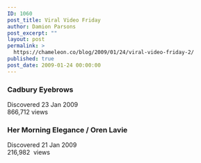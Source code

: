 ```yaml
---
ID: 1060
post_title: Viral Video Friday
author: Damion Parsons
post_excerpt: ""
layout: post
permalink: >
  https://chameleon.co/blog/2009/01/24/viral-video-friday-2/
published: true
post_date: 2009-01-24 00:00:00
---
```

<h3>Cadbury Eyebrows</h3>
<div>

<object data="https://www.dailymotion.com/swf/x84djm" type="application/x-shockwave-flash" width="420" height="339"><param name="allowFullScreen" value="true" /><param name="allowScriptAccess" value="always" /><param name="src" value="https://www.dailymotion.com/swf/x84djm" /><param name="allowfullscreen" value="true" /></object>
<div class="item">Discovered 23 Jan 2009</div>
<div class="item">866,712 views</div>
<h3>Her Morning Elegance / Oren Lavie</h3>
<object data="https://www.youtube.com/v/2_HXUhShhmY&amp;color1=0xb1b1b1&amp;color2=0xcfcfcf&amp;hl=en&amp;feature=player_embedded&amp;fs=1" type="application/x-shockwave-flash" width="425" height="344"><param name="allowFullScreen" value="true" /><param name="src" value="https://www.youtube.com/v/2_HXUhShhmY&amp;color1=0xb1b1b1&amp;color2=0xcfcfcf&amp;hl=en&amp;feature=player_embedded&amp;fs=1" /><param name="allowfullscreen" value="true" /></object>
<div class="item">Discovered 21 Jan 2009</div>
<div class="item">216,982  views</div>
</div>